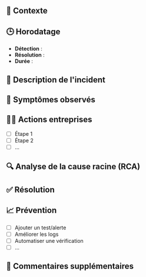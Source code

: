 ## 🧭 Contexte

<!-- Décrire le contexte du système au moment de l'incident (déploiement récent, charge élevée, etc.) -->

## 🕒 Horodatage

- **Détection** : <!-- YYYY-MM-DD HH:MM -->
- **Résolution** : <!-- YYYY-MM-DD HH:MM -->
- **Durée** : <!-- XX minutes/heures -->

## 🚨 Description de l'incident

<!-- Que s'est-il passé ? Quels systèmes/services sont impactés ? -->

## 🧪 Symptômes observés

<!-- Logs, erreurs, alertes de monitoring, comportements utilisateurs... -->

## 🧑‍💻 Actions entreprises

- [ ] Étape 1
- [ ] Étape 2
- [ ] ...

## 🔍 Analyse de la cause racine (RCA)

<!-- Quelle est la cause principale ? Comment a-t-elle été identifiée ? -->

## ✅ Résolution

<!-- Quelles actions ont permis de résoudre l'incident ? -->

## 📈 Prévention

- [ ] Ajouter un test/alerte
- [ ] Améliorer les logs
- [ ] Automatiser une vérification
- [ ] ...

## 📝 Commentaires supplémentaires

<!-- Toute autre information utile -->
